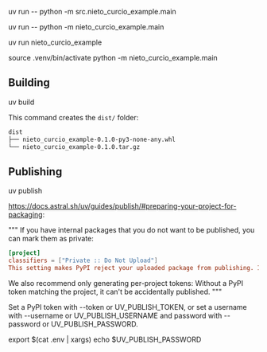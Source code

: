 uv run -- python -m src.nieto_curcio_example.main

uv run -- python -m nieto_curcio_example.main

uv run nieto_curcio_example

source .venv/bin/activate
python -m nieto_curcio_example.main

## Building

uv build

This command creates the `dist/` folder:
```sh
dist
├── nieto_curcio_example-0.1.0-py3-none-any.whl
└── nieto_curcio_example-0.1.0.tar.gz
```

## Publishing

uv publish

https://docs.astral.sh/uv/guides/publish/#preparing-your-project-for-packaging:

"""
If you have internal packages that you do not want to be published, you can mark them as private:


```toml
[project]
classifiers = ["Private :: Do Not Upload"]
This setting makes PyPI reject your uploaded package from publishing. It does not affect security or privacy settings on alternative registries.
```

We also recommend only generating per-project tokens: Without a PyPI token matching the project, it can't be accidentally published.
"""


Set a PyPI token with --token or UV_PUBLISH_TOKEN, or set a username with --username or UV_PUBLISH_USERNAME and password with --password or UV_PUBLISH_PASSWORD.

export $(cat .env | xargs)
echo $UV_PUBLISH_PASSWORD